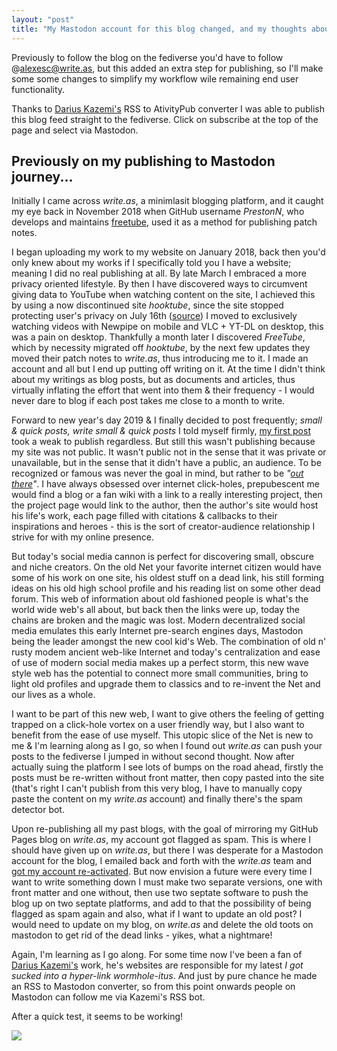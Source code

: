 ```yaml
---
layout: "post"
title: "My Mastodon account for this blog changed, and my thoughts about the decentralized Web"
---
```


Previously to follow the blog on the fediverse you'd have to follow @alexesc@write.as, but this added an extra step for publishing, so I'll make some some changes to simplify my workflow wile remaining end user functionality.

<!--more-->

Thanks to [Darius Kazemi's][1] RSS to AtivityPub converter I was able to publish this blog feed straight to the fediverse. Click on subscribe at the top of the page and select via Mastodon.

[1]: https://friend.camp/@darius

## Previously on my publishing to Mastodon journey...

Initially I came across *write.as*, a minimlasit blogging platform, and it caught my eye back in November 2018 when GitHub username *PrestonN*, who develops and maintains [freetube][2], used it as a method for publishing patch notes.

[2]: https://freetubeapp.io/

I began uploading my work to my website on January 2018, back then you'd only knew about my works if I specifically told you I have a website; meaning I did no real publishing at all. By late March I embraced a more privacy oriented lifestyle. By then I have discovered ways to circumvent giving data to YouTube when watching content on the site, I achieved this by using a now discontinued site *hooktube*, since the site stopped protecting user's privacy on July 16th ([source][3]) I moved to exclusively watching videos with Newpipe on mobile and VLC + YT-DL on desktop, this was a pain on desktop. Thankfully a month later I discovered *FreeTube*, which by necessity migrated off *hooktube*, by the next few updates they moved their patch notes to *write.as*, thus introducing me to it. I made an account and all but I end up putting off writing on it. At the time I didn't think about my writings as blog posts, but as documents and articles, thus virtually inflating the effort that went into them & their frequency - I would never dare to blog if each post takes me close to a month to write.

[3]: https://hooktube.com/changelog

Forward to new year's day 2019 & I finally decided to post frequently; *small & quick posts, write small & quick posts* I told myself firmly, [my first post][4] took a weak to publish regardless. But still this wasn't publishing because my site was not public. It wasn't public not in the sense that it was private or unavailable, but in the sense that it didn't have a public, an audience. To be recognized or famous was never the goal in mind, but rather to be *"[out there][5]"*. I have always obsessed over internet click-holes, prepubescent me would find a blog or a fan wiki with a link to a really interesting project, then the project page would link to the author, then the author's site would host his life's work, each page filled with citations & callbacks to their inspirations and heroes - this is the sort of creator-audience relationship I strive for with my online presence.

[4]: https://alex-esc.github.io/posts/hello-new-year.html
[5]: https://www.youtube.com/watch?v=yJYNCrg7Btk

But today's social media cannon is perfect for discovering small, obscure and niche creators. On the old Net your favorite internet citizen would have some of his work on one site, his oldest stuff on a dead link, his still forming ideas on his old high school profile and his reading list on some other dead forum. This web of information about old fashioned people is what's the world wide web's all about, but back then the links were up, today the chains are broken and the magic was lost. Modern decentralized social media emulates this early Internet pre-search engines days, Mastodon being the leader amongst the new cool kid's Web. The combination of old n' rusty modem ancient web-like Internet and today's centralization and ease of use of modern social media makes up a perfect storm, this new wave style web has the potential to connect more small communities, bring to light old profiles and upgrade them to classics and to re-invent the Net and our lives as a whole.

I want to be part of this new web, I want to give others the feeling of getting trapped on a click-hole vortex on a user friendly way, but I also want to benefit from the ease of use myself. This utopic slice of the Net is new to me & I'm learning along as I go, so when I found out *write.as* can push your posts to the fediverse I jumped in without second thought. Now after actually suing the platform I see lots of bumps on the road ahead, firstly the posts must be re-written without front matter, then copy pasted into the site (that's right I can't publish from this very blog, I have to manually copy paste the content on my *write.as* account) and finally there's the spam detector bot.

Upon re-publishing all my past blogs, with the goal of mirroring my GitHub Pages blog on *write.as*, my account got flagged as spam. This is where I should have given up on *write.as*, but there I was desperate for a Mastodon account for the blog, I emailed back and forth with the *write.as* team and [got my account re-activated][6]. But now envision a future were every time I want to write something down I must make two separate versions, one with front matter and one without, then use two septate software to push the blog up on two septate platforms, and add to that the possibility of being flagged as spam again and also, what if I want to update an old post? I would need to update on my blog, on *write.as* and delete the old toots on mastodon to get rid of the dead links - yikes, what a nightmare!

[6]: https://alex-esc.github.io/posts/follow-me-on-mastodon.html

Again, I'm learning as I go along. For some time now I've been a fan of [Darius Kazemi's][1] work, he's websites are responsible for my latest *I got sucked into a hyper-link wormhole-itus*. And just by pure chance he made an RSS to Mastodon converter, so from this point onwards people on Mastodon can follow me via Kazemi's RSS bot.

After a quick test, it seems to be working!

![](https://social.librem.one/system/media_attachments/files/001/121/454/original/7e3c9a4bae6addec.jpeg?1565842792)